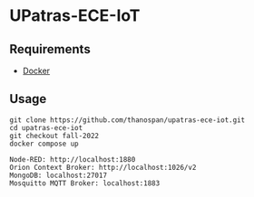 # UPatras-ECE-IoT

## Requirements
- [Docker](https://docs.docker.com/get-docker/)

## Usage
```
git clone https://github.com/thanospan/upatras-ece-iot.git
cd upatras-ece-iot
git checkout fall-2022
docker compose up
```

```
Node-RED: http://localhost:1880
Orion Context Broker: http://localhost:1026/v2
MongoDB: localhost:27017
Mosquitto MQTT Broker: localhost:1883
```
